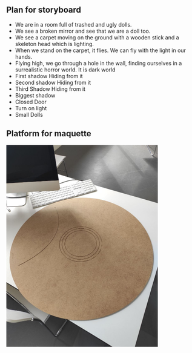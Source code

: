 ## Plan for storyboard 

- We are in a room full of trashed and ugly dolls.
- We see a broken mirror and see that we are a doll too. 
- We see a carpet moving on the ground with a wooden stick and a skeleton head which is lighting. 
- When we stand on the carpet, it flies. We can fly with the light in our hands. 
- Flying high, we go through a hole in the wall, finding ourselves in a surrealistic horror world. It is dark world 
- First shadow Hiding from it
- Second shadow Hiding from it
- Third Shadow Hiding from it
- Biggest shadow
- Closed Door
- Turn on light
- Small Dolls

## Platform for maquette

<img src="imagesD/22.jpeg" width="400px">